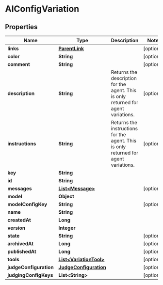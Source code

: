 

# AIConfigVariation


## Properties

| Name | Type | Description | Notes |
|------------ | ------------- | ------------- | -------------|
|**links** | [**ParentLink**](ParentLink.md) |  |  [optional] |
|**color** | **String** |  |  [optional] |
|**comment** | **String** |  |  [optional] |
|**description** | **String** | Returns the description for the agent. This is only returned for agent variations. |  [optional] |
|**instructions** | **String** | Returns the instructions for the agent. This is only returned for agent variations. |  [optional] |
|**key** | **String** |  |  |
|**id** | **String** |  |  |
|**messages** | [**List&lt;Message&gt;**](Message.md) |  |  [optional] |
|**model** | **Object** |  |  |
|**modelConfigKey** | **String** |  |  [optional] |
|**name** | **String** |  |  |
|**createdAt** | **Long** |  |  |
|**version** | **Integer** |  |  |
|**state** | **String** |  |  [optional] |
|**archivedAt** | **Long** |  |  [optional] |
|**publishedAt** | **Long** |  |  [optional] |
|**tools** | [**List&lt;VariationTool&gt;**](VariationTool.md) |  |  [optional] |
|**judgeConfiguration** | [**JudgeConfiguration**](JudgeConfiguration.md) |  |  [optional] |
|**judgingConfigKeys** | **List&lt;String&gt;** |  |  [optional] |



